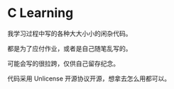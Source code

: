 # C Learning

我学习过程中写的各种大大小小的闲杂代码。

都是为了应付作业，或者是自己随笔乱写的。

可能会写的很拉跨，仅供自己留存纪念。

代码采用 Unlicense 开源协议开源，想拿去怎么用都可以。
